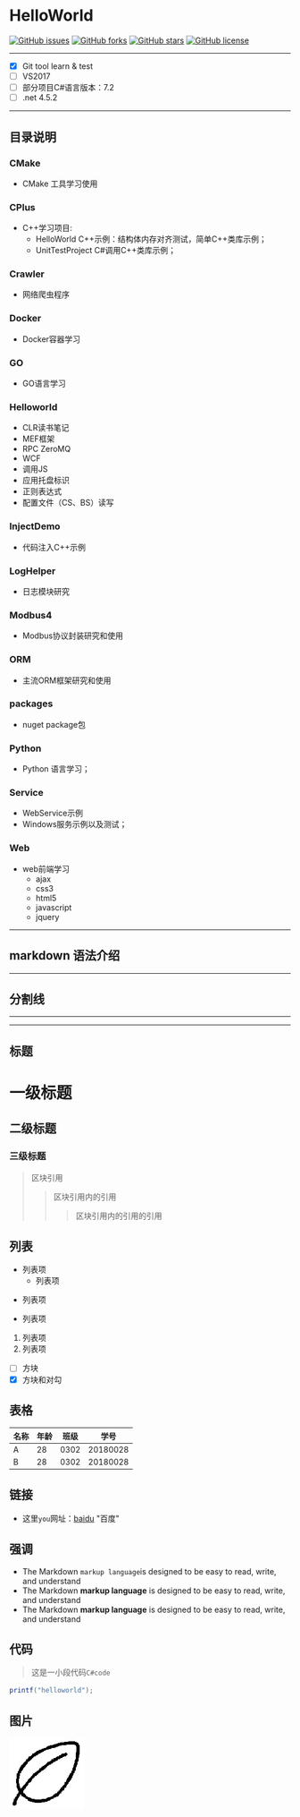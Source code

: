 # HelloWorld

[![GitHub issues](https://img.shields.io/github/issues/zlzcn/GitHelloWorld.svg)](https://github.com/zlzcn/GitHelloWorld/issues)
[![GitHub forks](https://img.shields.io/github/forks/zlzcn/GitHelloWorld.svg)](https://github.com/zlzcn/GitHelloWorld/network)
[![GitHub stars](https://img.shields.io/github/stars/zlzcn/GitHelloWorld.svg)](https://github.com/zlzcn/GitHelloWorld/stargazers)
[![GitHub license](https://img.shields.io/github/license/zlzcn/GitHelloWorld.svg)](https://github.com/zlzcn/GitHelloWorld/blob/master/LICENSE)

***

- [x] Git tool learn & test
- [ ] VS2017
- [ ] 部分项目C#语言版本：7.2
- [ ] .net 4.5.2

***

## 目录说明

### CMake

- CMake 工具学习使用

### CPlus

- C++学习项目:
  - HelloWorld C++示例：结构体内存对齐测试，简单C++类库示例；
  - UnitTestProject C#调用C++类库示例；

### Crawler

- 网络爬虫程序

### Docker

- Docker容器学习

### GO

- GO语言学习

### Helloworld

- CLR读书笔记
- MEF框架
- RPC ZeroMQ
- WCF
- 调用JS
- 应用托盘标识
- 正则表达式
- 配置文件（CS、BS）读写

### InjectDemo

- 代码注入C++示例

### LogHelper

- 日志模块研究

### Modbus4

- Modbus协议封装研究和使用

### ORM

- 主流ORM框架研究和使用

### packages

- nuget package包

### Python

- Python 语言学习；

### Service

- WebService示例
- Windows服务示例以及测试；

### Web

- web前端学习
  - ajax
  - css3
  - html5
  - javascript
  - jquery

***

## markdown 语法介绍

***

## 分割线

***
___

## 标题
# 一级标题
## 二级标题
### 三级标题
> 区块引用
>> 区块引用内的引用
>>> 区块引用内的引用的引用

## 列表

* 列表项
  * 列表项
- 列表项
+ 列表项
1. 列表项
2. 列表项
- [ ] 方块
- [x] 方块和对勾

## 表格

| 名称 | 年龄 | 班级 | 学号     |
| ---- | ---- | ---- | -------- |
| A    | 28   | 0302 | 20180028 |
| B    | 28   | 0302 | 20180028 |

## 链接

- 这里`you`网址：[baidu](https://www.baidu.com/) "百度"

## 强调

- The Markdown `markup language`is designed to be easy to read, write, and understand
- The Markdown **markup language** is designed to be easy to read, write, and understand
- The Markdown __markup language__ is designed to be easy to read, write, and understand

## 代码

> 这是一小段代码`C#code`

```C#
printf("helloworld");
```

## 图片
![代替文字](leaf.png)
